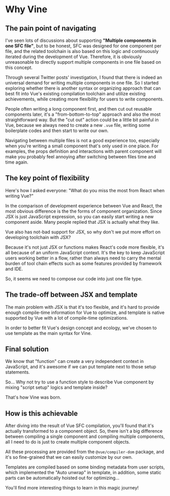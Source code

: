 # Why Vine

## The pain point of navigating

I've seen lots of discussions about supporting **"Multiple components in one SFC file"**, but to be honest, SFC was designed for one component per file, and the related toolchain is also based on this logic and continuously iterated during the development of Vue. Therefore, it is obviously unreasonable to directly support multiple components in one file based on this concept.

Through several Twitter posts' investigation, I found that there is indeed an universal demand for writing multiple components in one file. So I started exploring whether there is another syntax or organizing approach that can best fit into Vue's existing compilation toolchain and utilize existing achievements, while creating more flexibility for users to write components.

People often writing a long component first, and then cut out reusable components later, it's a "from-bottom-to-top" approach and also the most straightforward way. But the "cut out" action could be a little bit painful in Vue, because we always need to create a new `.vue` file, writing some boilerplate codes and then start to write our own.

Navigating between multiple files is not a good experience too, especially when you're writing a small component that's only used in one place. For examples, the props definition and interactions with parent component will make you probably feel annoying after switching between files time and time again.

## The key point of flexibility

Here's how I asked everyone: "What do you miss the most from React when writing Vue?"

In the comparison of development experience between Vue and React, the most obvious difference is the the forms of component organization. Since JSX is just JavaScript expression, so you can easily start writing a new component aside. Many people replied that JSX is actually what they like.

Vue also has not-bad support for JSX, so why don't we put more effort on developing toolchain with JSX?

Because it's not just JSX or functions makes React's code more flexible, it's all because of an uniform JavaScript context. It's the key to keep JavaScript users working better in a flow, rather than always need to carry the mental burden of tool chain effects such as some features provided by framework and IDE.

So, it seems we need to compose our code into just one file type.

## The trade-off between JSX and template

The main problem with JSX is that it's too flexible, and it's hard to provide enough compile-time information for Vue to optimize, and template is native supported by Vue with a lot of compile-time optimizations.

In order to better fit Vue's design concept and ecology, we've chosen to use template as the main syntax for Vine.

## Final solution

We know that "function" can create a very independent context in JavaScript, and it's awesome if we can put template next to those setup statements.

So... Why not try to use a function style to describe Vue component by mixing "script setup" logics and template inside?

That's how Vine was born.

## How is this achievable

After diving into the result of Vue SFC compilation, you'll found that it's actually transformed to a component object. So, there isn't a big difference between compiling a single component and compiling multiple components, all I need to do is just to create multiple component objects.

All these processing are provided from the `@vue/compiler-dom` package, and it's so fine-grained that we can easily customize by our own.

Templates are compiled based on some binding metadata from user scripts, which implemented the "Auto unwrap" in template, in addition, some static parts can be automatically hoisted out for optimizing...

You'll find more interesting things to learn in this magic journey!
